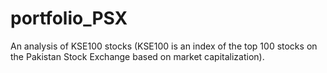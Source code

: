# portfolio_PSX
An analysis of KSE100 stocks (KSE100 is an index of the top 100 stocks on the Pakistan Stock Exchange based on market capitalization).
